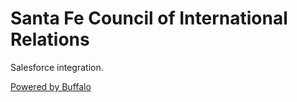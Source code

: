 # Santa Fe Council of International Relations

Salesforce integration.

[Powered by Buffalo](http://gobuffalo.io)
